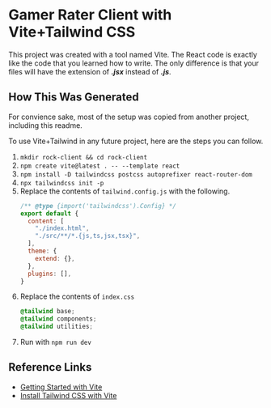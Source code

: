 # Gamer Rater Client with Vite+Tailwind CSS

This project was created with a tool named Vite. The React code is exactly like the code that you learned how to write. The only difference is that your files will have the extension of **_.jsx_** instead of **_.js_**.

## How This Was Generated

For convience sake, most of the setup was copied from another project, including this readme.

To use Vite+Tailwind in any future project, here are the steps you can follow.

1. `mkdir rock-client && cd rock-client`
2. `npm create vite@latest . -- --template react`
3. `npm install -D tailwindcss postcss autoprefixer react-router-dom`
4. `npx tailwindcss init -p`
5. Replace the contents of `tailwind.config.js` with the following.
   ```js
   /** @type {import('tailwindcss').Config} */
   export default {
     content: [
       "./index.html",
       "./src/**/*.{js,ts,jsx,tsx}",
     ],
     theme: {
       extend: {},
     },
     plugins: [],
   }
   ```
6. Replace the contents of `index.css`
   ```css
   @tailwind base;
   @tailwind components;
   @tailwind utilities;
   ```
7. Run with `npm run dev`

## Reference Links

- [Getting Started with Vite](https://vitejs.dev/guide/)
- [Install Tailwind CSS with Vite](https://tailwindcss.com/docs/guides/vite)
